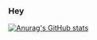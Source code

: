 ### Hey

[![Anurag's GitHub stats](https://github-readme-stats.vercel.app/api?username=NeelRai&hide=stars,contribs&theme=radical)
](https://github.com/NeelRai/github-readme-stats)
<!--
**NeelRai/NeelRai** is a ✨ _special_ ✨ repository because its `README.md` (this file) appears on your GitHub profile.


Here are some ideas to get you started:

- 🔭 I’m currently working on ...
- 🌱 I’m currently learning ...
- 👯 I’m looking to collaborate on ...
- 🤔 I’m looking for help with ...
- 💬 Ask me about ...
- 📫 How to reach me: ...
- 😄 Pronouns: ...
- ⚡ Fun fact: ...
-->
